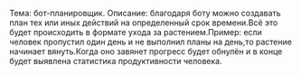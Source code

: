 Тема: бот-планировщик.
Описание: благодаря боту можно создавать план тех или иных действий на определенный срок времени.Всё это будет происходить в формате ухода за растением.Пример: если человек пропустил один день и не выполнил планы на день,то растение начинает вянуть.Когда оно завянет прогресс будет обнулён и в конце будет выявлена статистика продуктивности человека.
